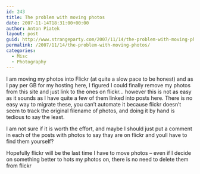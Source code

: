 ```yaml
---
id: 243
title: The problem with moving photos
date: 2007-11-14T18:31:00+00:00
author: Anton Piatek
layout: post
guid: http://www.strangeparty.com/2007/11/14/the-problem-with-moving-photos/
permalink: /2007/11/14/the-problem-with-moving-photos/
categories:
  - Misc
  - Photography
---
```

I am moving my photos into Flickr (at quite a slow pace to be honest) and as I pay per GB for my hosting here, I figured I could finally remove my photos from this site and just link to the ones on flickr&#8230; however this is not as easy as it sounds as I have quite a few of them linked into posts here. There is no easy way to migrate these, you can&#8217;t automate it because flickr doesn&#8217;t seem to track the original filename of photos, and doing it by hand is tedious to say the least.

I am not sure if it is worth the effort, and maybe I should just put a comment in each of the posts with photos to say thay are on flickr and youll have to find them yourself?

Hopefully flickr will be the last time I have to move photos &#8211; even if I decide on something better to hots my photos on, there is no need to delete them from flickr